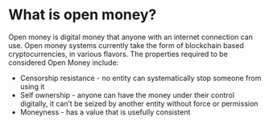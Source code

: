 # What is open money?

Open money is digital money that anyone with an internet connection can use. Open money systems currently take the form of blockchain based cryptocurrencies, in various flavors. The properties required to be considered Open Money include:

* Censorship resistance - no entity can systematically stop someone from using it
* Self ownership - anyone can have the money under their control digitally, it can’t be seized by another entity without force or permission
* Moneyness - has a value that is usefully consistent

## 

